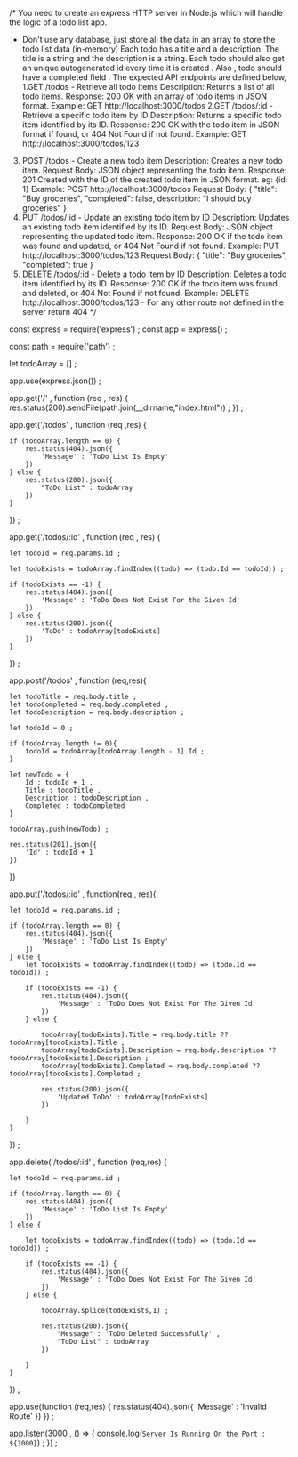/*
  You need to create an express HTTP server in Node.js which will handle the logic of a todo list app.
  - Don't use any database, just store all the data in an array to store the todo list data (in-memory)
  Each todo has a title and a description. The title is a string and the description is a string.
  Each todo should also get an unique autogenerated id every time it is created . Also , todo should have a completed field .
  The expected API endpoints are defined below,
  1.GET /todos - Retrieve all todo items
    Description: Returns a list of all todo items.
    Response: 200 OK with an array of todo items in JSON format.
    Example: GET http://localhost:3000/todos
  2.GET /todos/:id - Retrieve a specific todo item by ID
    Description: Returns a specific todo item identified by its ID.
    Response: 200 OK with the todo item in JSON format if found, or 404 Not Found if not found.
    Example: GET http://localhost:3000/todos/123
  3. POST /todos - Create a new todo item
    Description: Creates a new todo item.
    Request Body: JSON object representing the todo item.
    Response: 201 Created with the ID of the created todo item in JSON format. eg: {id: 1}
    Example: POST http://localhost:3000/todos
    Request Body: { "title": "Buy groceries", "completed": false, description: "I should buy groceries" }
  4. PUT /todos/:id - Update an existing todo item by ID
    Description: Updates an existing todo item identified by its ID.
    Request Body: JSON object representing the updated todo item.
    Response: 200 OK if the todo item was found and updated, or 404 Not Found if not found.
    Example: PUT http://localhost:3000/todos/123
    Request Body: { "title": "Buy groceries", "completed": true }
  5. DELETE /todos/:id - Delete a todo item by ID
    Description: Deletes a todo item identified by its ID.
    Response: 200 OK if the todo item was found and deleted, or 404 Not Found if not found.
    Example: DELETE http://localhost:3000/todos/123
    - For any other route not defined in the server return 404
 */

const express = require('express') ;
const app = express() ;

const path = require('path') ;

let todoArray = [] ;

app.use(express.json()) ;

app.get('/' , function (req , res) {
    res.status(200).sendFile(path.join(__dirname,"index.html")) ;
}) ;

app.get('/todos' , function (req ,res) {
    
    if (todoArray.length == 0) {
        res.status(404).json({
            'Message' : 'ToDo List Is Empty'
        })
    } else {
        res.status(200).json({
            "ToDo List" : todoArray
        })
    }

}) ;

app.get('/todos/:id' , function (req , res) {
    
    let todoId = req.params.id ;

    let todoExists = todoArray.findIndex((todo) => (todo.Id == todoId)) ;

    if (todoExists == -1) {
        res.status(404).json({
            'Message' : 'ToDo Does Not Exist For the Given Id'
        })
    } else {
        res.status(200).json({
            'ToDo' : todoArray[todoExists]
        })
    }
}) ;

app.post('/todos' , function (req,res){

    let todoTitle = req.body.title ;
    let todoCompleted = req.body.completed ;
    let todoDescription = req.body.description ;

    let todoId = 0 ;

    if (todoArray.length != 0){
        todoId = todoArray[todoArray.length - 1].Id ;
    } 

    let newTodo = {
        Id : todoId + 1 ,
        Title : todoTitle ,
        Description : todoDescription ,
        Completed : todoCompleted
    }

    todoArray.push(newTodo) ;

    res.status(201).json({
        'Id' : todoId + 1
    })

})

app.put('/todos/:id' , function(req , res){

    let todoId = req.params.id ;

    if (todoArray.length == 0) {
        res.status(404).json({
            'Message' : 'ToDo List Is Empty'
        })
    } else {
        let todoExists = todoArray.findIndex((todo) => (todo.Id == todoId)) ;

        if (todoExists == -1) {
            res.status(404).json({
                'Message' : 'ToDo Does Not Exist For The Given Id'
            })
        } else {
            
            todoArray[todoExists].Title = req.body.title ?? todoArray[todoExists].Title ;
            todoArray[todoExists].Description = req.body.description ?? todoArray[todoExists].Description ;
            todoArray[todoExists].Completed = req.body.completed ?? todoArray[todoExists].Completed ;

            res.status(200).json({
                'Updated ToDo' : todoArray[todoExists]
            })

        }
    }

}) ;

app.delete('/todos/:id' , function (req,res) {
    
    let todoId = req.params.id ;

    if (todoArray.length == 0) {
        res.status(404).json({
            'Message' : 'ToDo List Is Empty'
        })
    } else {

        let todoExists = todoArray.findIndex((todo) => (todo.Id == todoId)) ;

        if (todoExists == -1) {
            res.status(404).json({
                'Message' : 'ToDo Does Not Exist For The Given Id'
            })
        } else {

            todoArray.splice(todoExists,1) ;

            res.status(200).json({
                "Message" : 'ToDo Deleted Successfully' ,
                "ToDo List" : todoArray
            })

        }
    }

}) ;

app.use(function (req,res) {
    res.status(404).json({
        'Message' : 'Invalid Route'
    })
}) ;

app.listen(3000 , () => {
    console.log(`Server Is Running On the Port : ${3000}`) ;
}) ;
